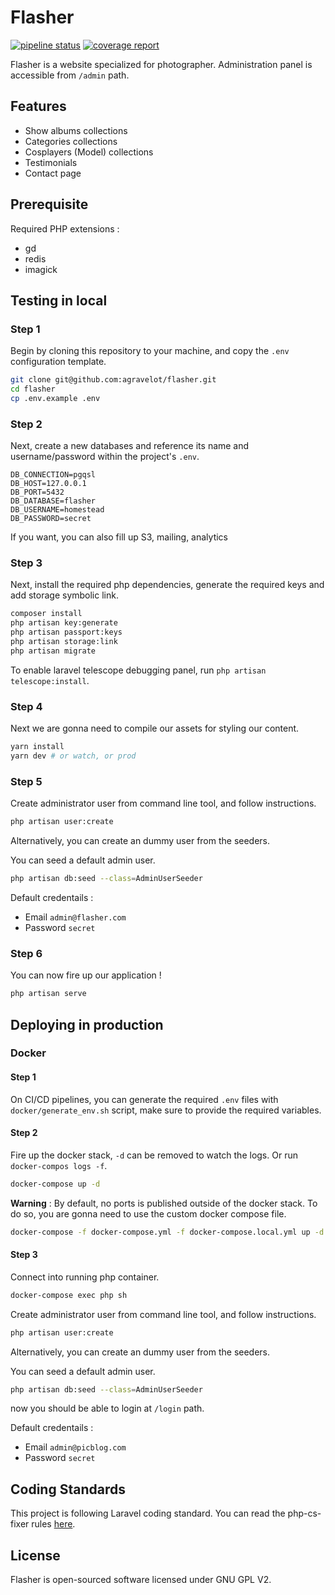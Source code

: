 # Flasher

[![pipeline status](https://gitlab.com/flasher/flasher/badges/master/pipeline.svg)](https://gitlab.com/flasher/flasher/commits/master)
[![coverage report](https://gitlab.com/flasher/flasher/badges/master/coverage.svg)](https://gitlab.com/flasher/flasher/commits/master)

Flasher is a website specialized for photographer.
Administration panel is accessible from `/admin` path.

## Features
- Show albums collections
- Categories collections
- Cosplayers (Model) collections
- Testimonials
- Contact page

## Prerequisite

Required PHP extensions :
- gd
- redis
- imagick

## Testing in local

### Step 1

Begin by cloning this repository to your machine, and copy the `.env` configuration template.

```bash 
git clone git@github.com:agravelot/flasher.git
cd flasher
cp .env.example .env
```

### Step 2
Next, create a new databases and reference its name and username/password within the project's `.env`.

```dotenv
DB_CONNECTION=pgqsl
DB_HOST=127.0.0.1
DB_PORT=5432
DB_DATABASE=flasher
DB_USERNAME=homestead
DB_PASSWORD=secret
```

If you want, you can also fill up S3, mailing, analytics

### Step 3
Next, install the required php dependencies, generate the required keys and add storage symbolic link.

```bash
composer install
php artisan key:generate
php artisan passport:keys
php artisan storage:link
php artisan migrate
```

To enable laravel telescope debugging panel, run `php artisan telescope:install`.

### Step 4

Next we are gonna need to compile our assets for styling our content.

```bash
yarn install
yarn dev # or watch, or prod
```

### Step 5

Create administrator user from command line tool, and follow instructions.

```bash
php artisan user:create
```

Alternatively, you can create an dummy user from the seeders.

You can seed a default admin user.
```bash
php artisan db:seed --class=AdminUserSeeder
```

Default credentails :
- Email `admin@flasher.com`
- Password `secret`

### Step 6

You can now fire up our application !

```bash
php artisan serve
```

## Deploying in production

### Docker


#### Step 1
On CI/CD pipelines, you can generate the required `.env` files with `docker/generate_env.sh` script, make sure to provide the required variables. 

#### Step 2
Fire up the docker stack, `-d` can be removed to watch the logs. Or run `docker-compos logs -f`.
```bash
docker-compose up -d 
```

**Warning** : By default, no ports is published outside of the docker stack. To do so, you are gonna need to use the custom docker compose file.
```bash
docker-compose -f docker-compose.yml -f docker-compose.local.yml up -d
```

#### Step 3

Connect into running php container.

```bash 
docker-compose exec php sh
``` 

Create administrator user from command line tool, and follow instructions.

```bash
php artisan user:create
```

Alternatively, you can create an dummy user from the seeders.

You can seed a default admin user.
```bash
php artisan db:seed --class=AdminUserSeeder
```

now you should be able to login at `/login` path.

Default credentails :
- Email `admin@picblog.com`
- Password `secret`

## Coding Standards

This project is following Laravel coding standard.
You can read the php-cs-fixer rules [here](https://github.com/matt-allan/laravel-code-style).

## License

Flasher is open-sourced software licensed under GNU GPL V2.
